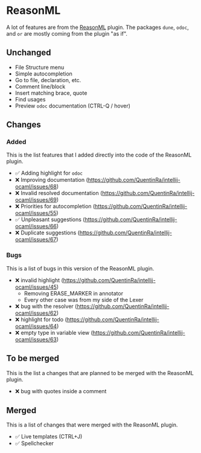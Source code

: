 # ReasonML

A lot of features are from the [ReasonML](https://github.com/giraud/reasonml-idea-plugin) plugin. The packages `dune`, `odoc`, and `or` are mostly coming from the plugin "as if".

## Unchanged

* File Structure menu
* Simple autocompletion
* Go to file, declaration, etc.
* Comment line/block
* Insert matching brace, quote
* Find usages 
* Preview `odoc` documentation (CTRL-Q / hover)

## Changes
### Added

This is the list features that I added directly into the code of the ReasonML plugin.

* ✅ Adding highlight for `odoc`
* ❌ Improving documentation (https://github.com/QuentinRa/intellij-ocaml/issues/68)
* ❌ Invalid resolved documentation (https://github.com/QuentinRa/intellij-ocaml/issues/69)
* ❌ Priorities for autocompletion (https://github.com/QuentinRa/intellij-ocaml/issues/55)
* ✅ Unpleasant suggestions (https://github.com/QuentinRa/intellij-ocaml/issues/66) 
* ❌ Duplicate suggestions (https://github.com/QuentinRa/intellij-ocaml/issues/67)

### Bugs

This is a list of bugs in this version of the ReasonML plugin.

* ❌ invalid highlight (https://github.com/QuentinRa/intellij-ocaml/issues/45)
  * Removing ERASE_MARKER in annotator
  * Every other case was from my side of the Lexer
* ❌ bug with the resolver (https://github.com/QuentinRa/intellij-ocaml/issues/62)
* ❌ highlight for todo (https://github.com/QuentinRa/intellij-ocaml/issues/64)
* ❌ empty type in variable view (https://github.com/QuentinRa/intellij-ocaml/issues/63)

## To be merged

This is the list a changes that are planned to be merged with the ReasonML plugin.

* ❌ bug with quotes inside a comment

## Merged

This is a list of changes that were merged with the ReasonML plugin.

* ✅ Live templates (CTRL+J)
* ✅ Spellchecker